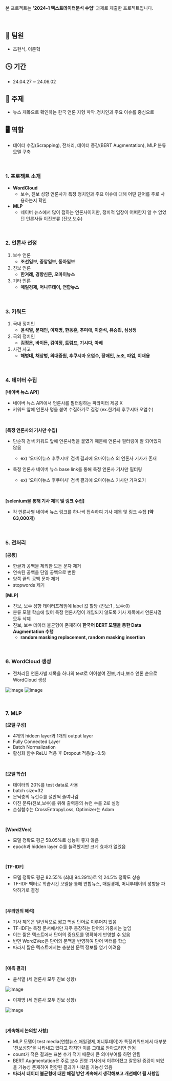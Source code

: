 본 프로젝트는 **'2024-1 텍스트데이터분석 수업'** 과제로 제출한 프로젝트입니다.

<br/>

## 👬 팀원
- 조현식, 이준혁

## 🕓 기간
- 24.04.27 ~ 24.06.02

## 📑 주제
- 뉴스 제목으로 확인하는 한국 언론 지형 파악_정치인과 주요 이슈를 중심으로

## 🖥 역할 
- 데이터 수집(Scrapping), 전처리, 데이터 증강(BERT Augmentation), MLP 분류 모델 구축

<br/> 

### 1. 프로젝트 소개
- **WordCloud**
   - 보수, 진보 성향 언론사가 특정 정치인과 주요 이슈에 대해 어떤 단어를 주로 사용하는지 확인
- **MLP**
   - 네이버 뉴스에서 많이 접하는 언론사이지만, 정치적 입장이 어떠한지 알 수 없었던 언론사들 이진분류 (진보,보수)
    
<br/>

### 2. 언론사 선정 
1. 보수 언론
   - **조선일보, 중앙일보, 동아일보**
2. 진보 언론
   - **한겨례, 경향신문, 오마이뉴스**
3. 기타 언론
   - **매일경제, 머니투데이, 연합뉴스**
  
<br/>

### 3. 키워드
1. 국내 정치인
   - **윤석열, 문재인, 이재명, 한동훈, 추미애, 이준석, 유승민, 심상정**
2. 국외 정치인
   - **김정은, 바이든, 김여정, 트럼프, 기시다, 아베**
3. 사건 사고
   - **해병대, 채상병, 의대증원, 후쿠시마 오염수, 장애인, 노조, 파업, 이재용**

<br/>

### 4. 데이터 수집

**[네이버 뉴스 API]**

- 네이버 뉴스 API에서 언론사를 필터링하는 파라미터 제공 X
- 키워드 앞에 언론사 명을 붙여 수집하기로 결정 (ex.한겨레 후쿠시마 오염수)

<br/>

**[특정 언론사의 기사만 수집]**

- 단순히 검색 키워드 앞에 언론사명을 붙였기 때문에 언론사 필터링이 잘 되어있지 않음
   - ex) '오마이뉴스 후쿠시마' 검색 결과에 오마이뉴스 외 언론사 기사가 존재

- 특정 언론사 네이버 뉴스 base link를 통해 특정 언론사 기사만 필터링
   - ex) '오마이뉴스 후쿠미사' 검색 결과에 오마이뉴스 기사만 가져오기

<br/>

**[selenium을 통해 기사 제목 및 링크 수집]**

- 각 언론사별 네이버 뉴스 링크를 하나씩 접속하여 기사 제목 및 링크 수집 **(약 63,000개)**

<br/>

### 5. 전처리

**[공통]**
   - 한글과 공백을 제외한 모든 문자 제거
   - 연속된 공백을 단일 공백으로 변환
   - 양쪽 끝의 공백 문자 제거
   - stopwords 제거

**[MLP]**
   - 진보, 보수 성향 데이터프레임에 label 값 할당 (진보:1 , 보수:0)
   - 분류 모델 학습에 있어 특정 언론사명이 개입되지 않도록 기사 제목에서 언론사명 모두 삭제
   - 진보, 보수 데이터 불균형이 존재하여 **한국어 BERT 모델을 통한 Data Augmentation 수행**                                                                                               
     - **random masking replacement, random masking insertion**

<br/>

### 6. WordCloud 생성

- 전처리된 언론사별 제목을 하나의 text로 이어붙여 진보,기타,보수 언론 순으로 WordCloud 생성

![image](https://github.com/hsjo827/Projects/assets/133327403/50d302db-9447-44b5-aa17-fe91083e3a2a)
![image](https://github.com/hsjo827/Projects/assets/133327403/0467f7a4-8fce-40ed-95e3-ca64efb9cfb7)

<br/>

### 7. MLP

**[모델 구성]**
   - 4개의 hideen layer와 1개의 output layer
   - Fully Connected Layer
   - Batch Normalization
   - 활성화 함수 ReLU 적용 후 Dropout 적용(p=0.5)

<br/>

**[모델 학습]**
   - 데이터의 20%를 test data로 사용
   - batch size=32
   - 은닉층의 뉴런수를 절반씩 줄여나감
   - 이진 분류(진보,보수)를 위해 출력층의 뉴런 수를 2로 설정
   - 손실함수는 CrossEntropyLoss, Optimizer는 Adam

<br/>

**[Word2Vec]**
   - 모델 정확도 평균 58.05%로 성능이 좋지 않음
   - epoch과 hidden layer 수를 늘려봤지만 크게 효과가 없었음

<br/>

**[TF-IDF]**
   - 모델 정확도 평균 82.55% (최대 94.29%)로 약 24.5% 정확도 상승
   - TF-IDF 벡터로 학습시킨 모델을 통해 연합뉴스, 매일경제, 머니투데이의 성향을 파악하기로 결정

<br/>

**[우리만의 해석]**
   - 기사 제목은 일반적으로 짧고 핵심 단어로 이루어져 있음
   - TF-IDF는 특정 문서에서만 자주 등장하는 단어의 가중치는 높임
   - 이는 짧은 텍스트에서 단어의 중요도를 명확하게 반영할 수 있음
   - 반면 Word2Vec은 단어의 문맥을 반영하여 단어 벡터를 학습
   - 따라서 짧은 텍스트에서는 충분한 문맥 정보를 얻기 어려움

<br/>

**[예측 결과]**
   - 윤석열 (세 언론사 모두 진보 성향)

 ![image](https://github.com/hsjo827/Projects/assets/133327403/1397337a-b417-438b-b655-48ef519d23f1)

   - 이재명 (세 언론사 모두 진보 성향)
     
![image](https://github.com/hsjo827/Projects/assets/133327403/84e7e9a7-b0b7-489d-a3bf-a408561f1e1c)

<br/>

**[계속해서 논의할 사항]**
- MLP 모델이 test media(연합뉴스,매일경제,머니투데이)가 특정키워드에서 대부분 '진보성향'을 나타내고 있다고 하지만 이를 그대로 받아드리면 안됨
- count가 적은 결과는 표본 수가 적기 때문에 큰 의미부여를 하면 안됨
- BERT Augmentation은 주로 보수 진영 기사에서 이루어졌고 잘못된 증강이 되었을 가능성 존재하여 편향된 결과가 나왔을 가능성 있음
- **따라서 데이터 불균형에 대한 해결 방안 계속해서 생각해보고 개선해야 될 사항임**





